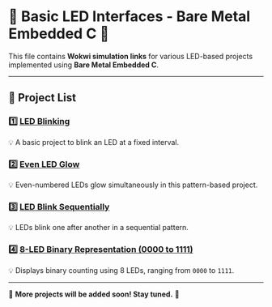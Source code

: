 # 📌 Basic LED Interfaces - Bare Metal Embedded C 🚀

This file contains **Wokwi simulation links** for various LED-based projects implemented using **Bare Metal Embedded C**.

---

## 🔹 Project List

### 1️⃣ [LED Blinking](https://wokwi.com/projects/422254429633147905)
💡 A basic project to blink an LED at a fixed interval.

### 2️⃣ [Even LED Glow](https://wokwi.com/projects/422251815356660737)
💡 Even-numbered LEDs glow simultaneously in this pattern-based project.

### 3️⃣ [LED Blink Sequentially](https://wokwi.com/projects/422294787898091521)
💡 LEDs blink one after another in a sequential pattern.

### 4️⃣ [8-LED Binary Representation (0000 to 1111)](https://wokwi.com/projects/422221318000072705)
💡 Displays binary counting using 8 LEDs, ranging from `0000` to `1111`.

---

📢 **More projects will be added soon! Stay tuned.** 🚀
